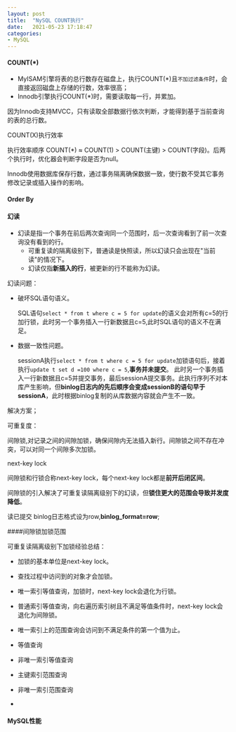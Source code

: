 ```yaml
---
layout: post
title:  "NySQL COUNT执行"
date:   2021-05-23 17:18:47
categories: 
- MySQL
---
```


#### COUNT(*)

* MyISAM引擎将表的总行数存在磁盘上，执行COUNT(*)且`不加过滤条件`时，会直接返回磁盘上存储的行数，效率很高；
* Innodb引擎执行COUNT(*)时，需要读取每一行，并累加。

因为Innodb支持MVCC，只有读取全部数据行依次判断，才能得到基于当前查询的表的总行数。


COUNT(X)执行效率

执行效率顺序 COUNT(*) ≈ COUNT(1) > COUNT(主键) > COUNT(字段)。后两个执行时，优化器会判断字段是否为null。

Innodb使用数据库保存行数，通过事务隔离确保数据一致，使行数不受其它事务修改记录或插入操作的影响。



#### Order By










#### 幻读

* 幻读是指一个事务在前后两次查询同一个范围时，后一次查询看到了前一次查询没有看到的行。
    * 可重复读的隔离级别下，普通读是快照读，所以幻读只会出现在"当前读"的情况下。
    * 幻读仅指**新插入的行**，被更新的行不能称为幻读。
    
    
幻读问题：

* 破坏SQL语句语义。
    
    SQL语句`select * from t where c = 5 for update`的语义会对所有c=5的行加行锁，此时另一个事务插入一行新数据且c=5,此时SQL语句的语义不在满足。
    
* 数据一致性问题。

    sessionA执行`select * from t where c = 5 for update`加锁语句后，接着执行`update t set d =100 where c = 5`,**事务并未提交**。
    此时另一个事务插入一行新数据且c=5并提交事务，最后sessionA提交事务。此执行序列不对本库产生影响，但**binlog日志内的先后顺序会变成sessionB的语句早于
    sessionA**，此时根据binlog复制的从库数据内容就会产生不一致。



解决方案；

可重复度：

间隙锁,对记录之间的间隙加锁，确保间隙内无法插入新行。间隙锁之间不存在冲突，可以对同一个间隙多次加锁。

next-key lock

间隙锁和行锁合称next-key lock，每个next-key lock都是**前开后闭区间**。

间隙锁的引入解决了可重复读隔离级别下的幻读，但**锁住更大的范围会导致并发度降低**。


读已提交
binlog日志格式设为row,**binlog_format=row**;



####间隙锁加锁范围

可重复读隔离级别下加锁经验总结：

* 加锁的基本单位是next-key lock。
* 查找过程中访问到的对象才会加锁。
* 唯一索引等值查询，加锁时，next-key lock会退化为行锁。
* 普通索引等值查询，向右遍历索引树且不满足等值条件时，next-key lock会退化为间隙锁。
* 唯一索引上的范围查询会访问到不满足条件的第一个值为止。

* 等值查询

* 非唯一索引等值查询

* 主键索引范围查询

* 非唯一索引范围查询

* 


#### MySQL性能


